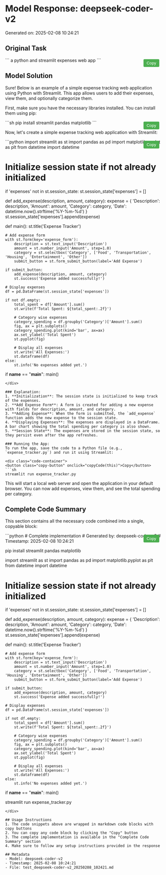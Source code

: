 # Model Response: deepseek-coder-v2
Generated on: 2025-02-08 10:24:21


<style>
.copy-button {
    position: absolute;
    top: 5px;
    right: 5px;
    padding: 5px 10px;
    background-color: #4CAF50;
    color: white;
    border: none;
    border-radius: 3px;
    cursor: pointer;
    z-index: 1;
}
.code-container {
    position: relative;
    margin: 10px 0;
}
.copy-button:hover {
    background-color: #45a049;
}
.copy-button:active {
    background-color: #3d8b40;
}
</style>

<script>
function copyCode(buttonElement) {
    const codeBlock = buttonElement.parentElement.querySelector('code');
    const range = document.createRange();
    range.selectNode(codeBlock);
    window.getSelection().removeAllRanges();
    window.getSelection().addRange(range);
    try {
        document.execCommand('copy');
        buttonElement.textContent = 'Copied!';
        setTimeout(() => {
            buttonElement.textContent = 'Copy';
        }, 2000);
    } catch(e) {
        console.error('Failed to copy text:', e);
        buttonElement.textContent = 'Failed to copy';
    }
    window.getSelection().removeAllRanges();
}
</script>


## Original Task
<div class="code-container">
<button class="copy-button" onclick="copyCode(this)">Copy</button>
```
a python and streamlit expenses web app
```
</div>

## Model Solution
 Sure! Below is an example of a simple expense tracking web application using Python with Streamlit. This app allows users to add their expenses, view them, and optionally categorize them.

First, make sure you have the necessary libraries installed. You can install them using pip:

<div class="code-container">
<button class="copy-button" onclick="copyCode(this)">Copy</button>
```sh
pip install streamlit pandas matplotlib
```
</div>

Now, let's create a simple expense tracking web application with Streamlit:

<div class="code-container">
<button class="copy-button" onclick="copyCode(this)">Copy</button>
```python
import streamlit as st
import pandas as pd
import matplotlib.pyplot as plt
from datetime import datetime

# Initialize session state if not already initialized
if 'expenses' not in st.session_state:
    st.session_state['expenses'] = []

def add_expense(description, amount, category):
    expense = {
        'Description': description,
        'Amount': amount,
        'Category': category,
        'Date': datetime.now().strftime('%Y-%m-%d')
    }
    st.session_state['expenses'].append(expense)

def main():
    st.title('Expense Tracker')
    
    # Add expense form
    with st.form(key='expense_form'):
        description = st.text_input('Description')
        amount = st.number_input('Amount', step=1.0)
        category = st.selectbox('Category', ['Food', 'Transportation', 'Housing', 'Entertainment', 'Other'])
        submit_button = st.form_submit_button(label='Add Expense')
    
    if submit_button:
        add_expense(description, amount, category)
        st.success('Expense added successfully!')
    
    # Display expenses
    df = pd.DataFrame(st.session_state['expenses'])
    
    if not df.empty:
        total_spent = df['Amount'].sum()
        st.write(f'Total Spent: ${total_spent:.2f}')
        
        # Category wise expenses
        category_spending = df.groupby('Category')['Amount'].sum()
        fig, ax = plt.subplots()
        category_spending.plot(kind='bar', ax=ax)
        ax.set_ylabel('Total Spent')
        st.pyplot(fig)
        
        # Display all expenses
        st.write('All Expenses:')
        st.dataframe(df)
    else:
        st.info('No expenses added yet.')

if __name__ == "__main__":
    main()
```
</div>

### Explanation:
1. **Initialization**: The session state is initialized to keep track of the expenses.
2. **Add Expense Form**: A form is created for adding a new expense with fields for description, amount, and category.
3. **Adding Expense**: When the form is submitted, the `add_expense` function adds the new expense to the session state.
4. **Displaying Expenses**: The expenses are displayed in a DataFrame. A bar chart showing the total spending per category is also shown.
5. **Session State**: The expenses are stored in the session state, so they persist even after the app refreshes.

### Running the App:
To run the app, save the code to a Python file (e.g., `expense_tracker.py`) and run it using Streamlit:

<div class="code-container">
<button class="copy-button" onclick="copyCode(this)">Copy</button>
```sh
streamlit run expense_tracker.py
```
</div>

This will start a local web server and open the application in your default browser. You can now add expenses, view them, and see the total spending per category.

## Complete Code Summary
This section contains all the necessary code combined into a single, copyable block:

<div class="code-container">
<button class="copy-button" onclick="copyCode(this)">Copy</button>
```python
# Complete implementation
# Generated by: deepseek-coder-v2
# Timestamp: 2025-02-08 10:24:21

pip install streamlit pandas matplotlib


import streamlit as st
import pandas as pd
import matplotlib.pyplot as plt
from datetime import datetime

# Initialize session state if not already initialized
if 'expenses' not in st.session_state:
    st.session_state['expenses'] = []

def add_expense(description, amount, category):
    expense = {
        'Description': description,
        'Amount': amount,
        'Category': category,
        'Date': datetime.now().strftime('%Y-%m-%d')
    }
    st.session_state['expenses'].append(expense)

def main():
    st.title('Expense Tracker')
    
    # Add expense form
    with st.form(key='expense_form'):
        description = st.text_input('Description')
        amount = st.number_input('Amount', step=1.0)
        category = st.selectbox('Category', ['Food', 'Transportation', 'Housing', 'Entertainment', 'Other'])
        submit_button = st.form_submit_button(label='Add Expense')
    
    if submit_button:
        add_expense(description, amount, category)
        st.success('Expense added successfully!')
    
    # Display expenses
    df = pd.DataFrame(st.session_state['expenses'])
    
    if not df.empty:
        total_spent = df['Amount'].sum()
        st.write(f'Total Spent: ${total_spent:.2f}')
        
        # Category wise expenses
        category_spending = df.groupby('Category')['Amount'].sum()
        fig, ax = plt.subplots()
        category_spending.plot(kind='bar', ax=ax)
        ax.set_ylabel('Total Spent')
        st.pyplot(fig)
        
        # Display all expenses
        st.write('All Expenses:')
        st.dataframe(df)
    else:
        st.info('No expenses added yet.')

if __name__ == "__main__":
    main()


streamlit run expense_tracker.py

```
</div>

## Usage Instructions
1. The code snippets above are wrapped in markdown code blocks with copy buttons
2. You can copy any code block by clicking the "Copy" button
3. The complete implementation is available in the "Complete Code Summary" section
4. Make sure to follow any setup instructions provided in the response

## Metadata
- Model: deepseek-coder-v2
- Timestamp: 2025-02-08 10:24:21
- File: test_deepseek-coder-v2_20250208_102421.md
